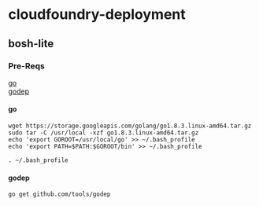 # cloudfoundry-deployment

## bosh-lite

### Pre-Reqs
[go](go)  
[godep](godep)

#### go
```
wget https://storage.googleapis.com/golang/go1.8.3.linux-amd64.tar.gz
sudo tar -C /usr/local -xzf go1.8.3.linux-amd64.tar.gz
echo 'export GOROOT=/usr/local/go' >> ~/.bash_profile
echo 'export PATH=$PATH:$GOROOT/bin' >> ~/.bash_profile

. ~/.bash_profile
```

#### godep
```
go get github.com/tools/godep
```
